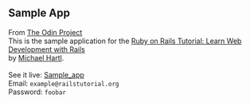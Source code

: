 ## Sample App

From [The Odin Project](http://www.theodinproject.com/ruby-on-rails/let-s-get-building)<br/>
This is the sample application for the
[Ruby on Rails Tutorial:
Learn Web Development with Rails](http://www.railstutorial.org/)<br>
by [Michael Hartl](http://www.michaelhartl.com/).
<br/><br/>
See it live: [Sample_app](https://obscure-plateau-2336.herokuapp.com/)<br/>
Email: `example@railstutorial.org` <br/>
Password: `foobar`
